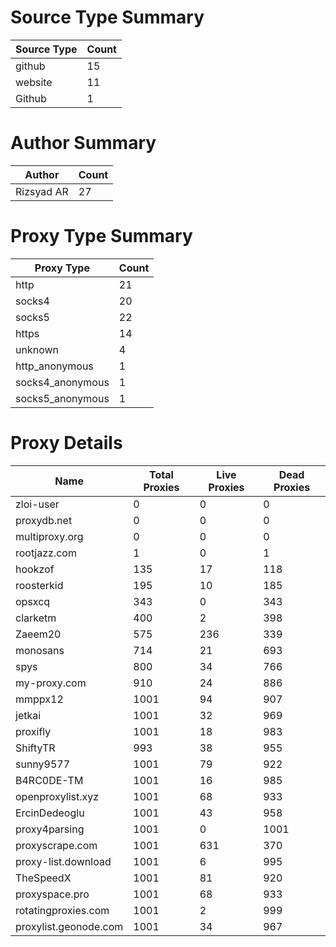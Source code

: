 # Source Type Summary

| Source Type | Count |
|-------------|-------|
| github | 15 |
| website | 11 |
| Github | 1 |


# Author Summary

| Author | Count |
|--------|-------|
| Rizsyad AR | 27 |


# Proxy Type Summary

| Proxy Type | Count |
|------------|-------|
| http | 21 |
| socks4 | 20 |
| socks5 | 22 |
| https | 14 |
| unknown | 4 |
| http_anonymous | 1 |
| socks4_anonymous | 1 |
| socks5_anonymous | 1 |


# Proxy Details

| Name | Total Proxies | Live Proxies | Dead Proxies |
|------|---------------|--------------|---------------|
| zloi-user | 0 | 0 | 0 |
| proxydb.net | 0 | 0 | 0 |
| multiproxy.org | 0 | 0 | 0 |
| rootjazz.com | 1 | 0 | 1 |
| hookzof | 135 | 17 | 118 |
| roosterkid | 195 | 10 | 185 |
| opsxcq | 343 | 0 | 343 |
| clarketm | 400 | 2 | 398 |
| Zaeem20 | 575 | 236 | 339 |
| monosans | 714 | 21 | 693 |
| spys | 800 | 34 | 766 |
| my-proxy.com | 910 | 24 | 886 |
| mmppx12 | 1001 | 94 | 907 |
| jetkai | 1001 | 32 | 969 |
| proxifly | 1001 | 18 | 983 |
| ShiftyTR | 993 | 38 | 955 |
| sunny9577 | 1001 | 79 | 922 |
| B4RC0DE-TM | 1001 | 16 | 985 |
| openproxylist.xyz | 1001 | 68 | 933 |
| ErcinDedeoglu | 1001 | 43 | 958 |
| proxy4parsing | 1001 | 0 | 1001 |
| proxyscrape.com | 1001 | 631 | 370 |
| proxy-list.download | 1001 | 6 | 995 |
| TheSpeedX | 1001 | 81 | 920 |
| proxyspace.pro | 1001 | 68 | 933 |
| rotatingproxies.com | 1001 | 2 | 999 |
| proxylist.geonode.com | 1001 | 34 | 967 |
